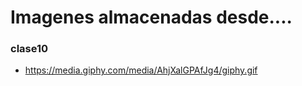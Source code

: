 # Imagenes almacenadas desde....

### clase10

- https://media.giphy.com/media/AhjXalGPAfJg4/giphy.gif 
